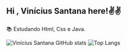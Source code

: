 ## Hi , Vinícius Santana here!✌️✌️
📚 Estudando Html, Css e Java.

![Vinícius Santana GitHub stats](https://github-readme-stats.vercel.app/api?username=ViniciusSantanaLive&show_icons=true&theme=dark)
![Top Langs](https://github-readme-stats.vercel.app/api/top-langs/?username=ViniciusSantanaLive&layout=compact)
